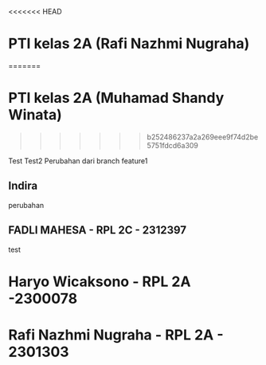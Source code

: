 <<<<<<< HEAD
# PTI kelas 2A (Rafi Nazhmi Nugraha)
=======
# PTI kelas 2A (Muhamad Shandy Winata)
>>>>>>> b252486237a2a269eee9f74d2be5751fdcd6a309

Test
Test2
Perubahan dari branch feature1

## Indira
perubahan

## FADLI MAHESA - RPL 2C - 2312397
test

# Haryo Wicaksono - RPL 2A -2300078

# Rafi Nazhmi Nugraha - RPL 2A - 2301303

